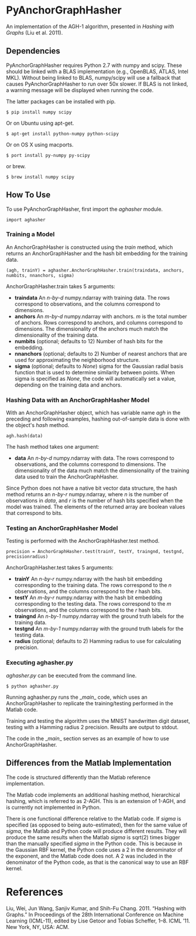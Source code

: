 ﻿PyAnchorGraphHasher
=================

An implementation of the AGH-1 algorithm, presented in *Hashing with Graphs* (Liu et al. 2011).

Dependencies
------------

PyAnchorGraphHasher requires Python 2.7 with numpy and scipy. These should be linked with a BLAS implementation (e.g., OpenBLAS, ATLAS, Intel MKL). Without being linked to BLAS, numpy/scipy will use a fallback that causes PyAnchorGraphHasher to run over 50x slower. If BLAS is not linked, a warning message will be displayed when running the code.

The latter packages can be installed with pip.

    $ pip install numpy scipy

Or on Ubuntu using apt-get.

    $ apt-get install python-numpy python-scipy

Or on OS X using macports.

    $ port install py-numpy py-scipy

or brew.

    $ brew install numpy scipy

How To Use
----------

To use PyAnchorGraphHasher, first import the *aghasher* module.

    import aghasher
    
### Training a Model

An AnchorGraphHasher is constructed using the *train* method, which returns an AnchorGraphHasher and the hash bit embedding for the training data.

    (agh, trainY) = aghasher.AnchorGraphHasher.train(traindata, anchors, numbits, nnanchors, sigma)

AnchorGraphHasher.train takes 5 arguments:

* **traindata** An *n-by-d* numpy.ndarray with training data. The rows correspond to observations, and the columns correspond to dimensions.
* **anchors** An *m-by-d* numpy.ndarray with anchors. *m* is the total number of anchors. Rows correspond to anchors, and columns correspond to dimensions. The dimensionality of the anchors much match the dimensionality of the training data.
* **numbits** (optional; defaults to 12) Number of hash bits for the embedding.
* **nnanchors** (optional; defaults to 2) Number of nearest anchors that are used for approximating the neighborhood structure.
* **sigma** (optional; defaults to *None*) sigma for the Gaussian radial basis function that is used to determine similarity between points. When sigma is specified as *None*, the code will automatically set a value, depending on the training data and anchors.

### Hashing Data with an AnchorGraphHasher Model

With an AnchorGraphHasher object, which has variable name *agh* in the preceding and following examples, hashing out-of-sample data is done with the object's *hash* method.

    agh.hash(data)
    
The hash method takes one argument:

* **data** An *n-by-d* numpy.ndarray with data. The rows correspond to observations, and the columns correspond to dimensions. The dimensionality of the data much match the dimensionality of the training data used to train the AnchorGraphHasher.

Since Python does not have a native bit vector data structure, the hash method returns an *n-by-r* numpy.ndarray, where *n* is the number of observations in *data*, and *r* is the number of hash bits specified when the model was trained. The elements of the returned array are boolean values that correspond to bits.

### Testing an AnchorGraphHasher Model

Testing is performed with the AnchorGraphHasher.test method.

    precision = AnchorGraphHasher.test(trainY, testY, traingnd, testgnd, precisionradius)
    
AnchorGraphHasher.test takes 5 arguments:

* **trainY** An *n-by-r* numpy.ndarray with the hash bit embedding corresponding to the training data. The rows correspond to the *n* observations, and the columns correspond to the *r* hash bits.
* **testY** An *m-by-r* numpy.ndarray with the hash bit embedding corresponding to the testing data. The rows correspond to the *m* observations, and the columns correspond to the *r* hash bits.
* **traingnd** An *n-by-1* numpy.ndarray with the ground truth labels for the training data.
* **testgnd** An *m-by-1* numpy.ndarray with the ground truth labels for the testing data.
* **radius** (optional; defaults to 2) Hamming radius to use for calculating precision.

### Executing aghasher.py

*aghasher.py* can be executed from the command line.

    $ python aghasher.py
    
Running aghasher.py runs the \__main__ code, which uses an AnchorGraphHasher to replicate the training/testing performed in the Matlab code.

Training and testing the algorithm uses the MNIST handwritten digit dataset, testing with a Hamming radius 2 precision. Results are output to stdout.

The code in the \__main__ section serves as an example of how to use AnchorGraphHasher.

Differences from the Matlab Implementation
------------------------------------------

The code is structured differently than the Matlab reference implementation.

The Matlab code implements an additional hashing method, hierarchical hashing, which is referred to as 2-AGH. This is an extension of 1-AGH, and is currently not implemented in Python.

There is one functional difference relative to the Matlab code. If *sigma* is specified (as opposed to being auto-estimated), then for the same value of *sigma*, the Matlab and Python code will produce different results. They will produce the same results when the Matlab *sigma* is sqrt(2) times bigger than the manually specified *sigma* in the Python code. This is because in the Gaussian RBF kernel, the Python code uses a 2 in the denominator of the exponent, and the Matlab code does not. A 2 was included in the denominator of the Python code, as that is the canonical way to use an RBF kernel.

References
==========

Liu, Wei, Jun Wang, Sanjiv Kumar, and Shih-Fu Chang. 2011. “Hashing with Graphs.” In Proceedings of the 28th International Conference on Machine Learning (ICML-11), edited by Lise Getoor and Tobias Scheffer, 1–8. ICML ’11. New York, NY, USA: ACM.

